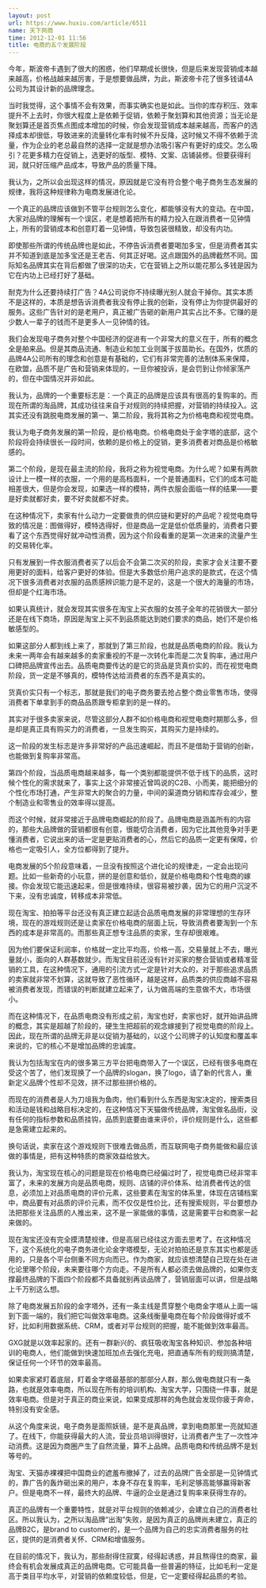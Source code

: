 ```yaml
---
layout: post
url: https://www.huxiu.com/article/6511
name: 天下网商
time: 2012-12-01 11:56
title: 电商的五个发展阶段
---
```

今年，斯波帝卡遇到了很大的困惑，他们早期成长很快，但是后来发现营销成本越来越高，价格战越来越厉害，于是想要做品牌，为此，斯波帝卡花了很多钱请4A公司为其设计新的品牌理念。

当时我觉得，这个事情不会有效果，而事实确实也是如此。当你的库存积压、效率提升不上去时，你很大程度上是依赖于促销，依赖于聚划算和其他资源；当无论是聚划算还是首页焦点图成本增加的时候，你会发现营销成本越来越高，而客户的选择成本却很低，导致进来的流量转化率有时候不升反降，这时候又不得不依赖于流量，作为企业的老总最自然的选择一定就是想办法吸引客户有更好的成交。怎么吸引？花更多精力在促销上，选更好的版型、模特、文案、店铺装修。但要获得利润，就只好压缩产品成本，导致产品的质量下降。

我认为，之所以会出现这样的情况，原因就是它没有符合整个电子商务生态发展的规律，我将这种规律称为电商发展进化论。

一个真正的品牌应该做到不管平台规则怎么变化，都能够没有大的变动。在中国，大家对品牌的理解有一个误区，老是想着把所有的精力投入在跟消费者一见钟情上，所有的营销成本和创意盯着一见钟情，导致包装很精致，却没有内功。

即使那些所谓的传统品牌也是如此，不停告诉消费者要喝加多宝，但是消费者其实并不知道到底是加多宝还是王老吉、何其正好喝。这点跟国外的品牌截然不同。国际知名品牌其实在背后都做了很深的功夫，它在营销上之所以能花那么多钱是因为它在内功上已经打好了基础。

耐克为什么还要持续打广告？4A公司说你不持续曝光别人就会干掉你。其实本质不是这样的，本质是想告诉消费者我没有停止我的创新，没有停止为你提供最好的服务。这些广告针对的是老用户，真正被广告砸的新用户其实占比不多。它赚的是少数人一辈子的钱而不是更多人一见钟情的钱。

我们会发现电子商务对整个中国经济的促进有一个非常大的意义在于，所有的概念全是舶来品。但是其商品流通、制造业和加工业则属于拔苗助长。在国外，优质的品牌4A公司所有的理念和创意是有基础的，它们有非常完善的法制体系来保障，在欧盟，品质不是广告和营销来体现的，一旦你被投诉，是会罚到让你倾家荡产的，但在中国情况并非如此。

我认为，品牌的一个重要标志是：一个真正的品牌是应该具有很高的复购率的。而现在所谓的淘品牌，其成功往往来自于对规则的持续把握，对营销的持续投入。这其实还没有跳脱电商发展的第一、第二阶段，我将其称之为价格电商和视觉电商。

我认为电子商务发展的第一阶段，是价格电商。价格电商处于金字塔的底部，这个阶段将会持续很长一段时间，依赖的是价格上的促销，更多消费者对商品是价格敏感的。

第二个阶段，是现在最主流的阶段，我将之称为视觉电商。为什么呢？如果有两款设计上一模一样的衣服，一个用的是高档面料，一个是普通面料，它们的成本可能相差很大，但是你会发现，如果选一样的模特，两件衣服会面临一样的结果——要是好卖就都好卖，要不好卖就都不好卖。

在这种情况下，卖家有什么动力一定要做贵的供应链和更好的产品呢？视觉电商导致的情况是：图做得好，模特选得好，但是商品一定是低价低质量的，消费者只要看了这个东西觉得好就冲动性消费，因为这个阶段看重的是第一次进来的流量产生的交易转化率。

只有发展到一件衣服消费者买了以后会不会第二次买的阶段，卖家才会关注要不要用更好的面料，给客户更好的体验。但是大多数低价用户追求的是款式，在这个情况下很多消费者对衣服的品质感辨识能力是不足的，这是一个很大的海量的市场，但却是个红海市场。

如果认真统计，就会发现其实很多在淘宝上买衣服的女孩子全年的花销很大一部分还是在线下商场，原因是淘宝上买不到品质能达到她们要求的商品，她们不是价格敏感型的。

如果这部分人都到线上来了，那就到了第三阶段，也就是品质电商的阶段。我认为未来一两年会有越来越多的卖家重视的不是一次转化率而是二次复购率，通过用户口碑把品牌宣传出去。品质电商要传达的是它的货品是货真价实的，而在视觉电商阶段，货一定是不够真的，模特传达给消费者的东西不是真实的。

货真价实只有一个标志，那就是我们的电子商务要去抢占整个商业零售市场，使得消费者下单拿到手的商品品质跟专柜拿到的是一样的。

其实对于很多卖家来说，尽管这部分人群不如价格电商和视觉电商时期那么多，但是却是真正具有购买力的消费者，一旦发生购买，其购买力是持续的。

这一阶段的发生标志是许多非常好的产品迅速崛起，而且不是借助于营销的创新，也能做到复购率非常高。

第四个阶段，当品质电商越来越多，每一个类别都能提供不低于线下的品质，这时候个性化的需求就来了，事实上这个非常接近曾鸣说的C2B、小而美，能把细分的个性化市场打通，产生非常大的聚合的力量，中间的渠道商分销和库存会减少，整个制造业和零售业的效率得以提高。

而这个时候，就非常接近于品牌电商崛起的阶段了。品牌电商是涵盖所有的内容的，那些大品牌做的营销都很有创意，很能切合消费者，因为它比其他竞争对手更懂消费者，它说出来的话一定是更贴消费者的心，然后它的品质一定更有保障，价格也一定吸引人，全方位都得到了提升。

电商发展的5个阶段意味着，一旦没有按照这个进化论的规律走，一定会出现问题。比如一些新奇的小玩意，拼的是创意和低价，就是价格电商和个性电商的嫁接。你会发现它能迅速起来，但是很难持续，很容易被抄袭，因为它的用户沉淀不下来，没有忠诚度，转移成本非常低。

现在淘宝、拍拍等平台还没有真正建立起适合品质电商发展的非常理想的生存环境，现在的游戏规则还是让卖家在价格电商的层面上玩，导致消费者要淘到一个东西的成本是非常高的。而那些真正想专注品质的卖家，生存却很艰难。

因为他们要保证利润率，价格就一定比平均高，价格一高，交易量就上不去，曝光量就小，面向的人群基数就少。而淘宝目前还没有针对买家的整合营销或者精准营销的工具，在这种情况下，通用的引流方式一定是针对大众的，对于那些追求品质的卖家就非常不划算，这就导致了恶性循环，越是这样，品质类的供应商越不容易被消费者发现，而错误的判断就建立起来了，认为做高端的生意做不大，市场很小。

而在这种情况下，在品质电商没有形成之前，淘宝也好，卖家也好，就开始讲品牌的概念，其实是超越了阶段的，硬生生把超前的观念嫁接到了视觉电商的阶段上。因此，现在所谓的品牌无非是以促销为基础的，以这个公司牌子的认知度和覆盖率来说的，它的核心不是增加品牌的忠诚度。

我认为包括淘宝在内的很多第三方平台把电商带入了一个误区，已经有很多电商在受这个苦了，他们发现换了一个品牌的slogan，换了logo，请了新的代言人，重新定义品牌个性却不见效，拼不过那些拼价格的。

而现在的消费者是人为刀俎我为鱼肉，他们看到什么东西是淘宝决定的，搜索类目和活动是钱和战略目标决定的，在这种情况下天猫做传统品牌，淘宝做名品街，没有任何的指标参数和品质挂钩，品质到底要由谁来评价，评价规则是什么，这些都是急需建立起来的。

换句话说，卖家在这个游戏规则下很难去做品质，而互联网电子商务能做和最应该做的事情是，把有这种特质的商家效益给放大。

我认为，淘宝现在核心的问题是现在价格电商已经偏过时了，视觉电商已经非常丰富了，未来的发展方向是品质电商，规则、店铺的评价体系、给消费者传达的信息，必须加上对品质电商的评价元素，这些要素在淘宝的体系里，体现在店铺档案中，商品要有对品质的评价元素，而不仅仅是性价比，还有搜索规则，平台要想办法把那些关注品质的人推出来，这不是一家能做的事情，这是需要平台和商家一起来做的。

现在淘宝还没有完全摸清楚规律，但是高层已经往这方面去思考了。在这种情况下，这个系统化的电子商务进化论金字塔模型，无论对拍拍还是京东其实也都是适用的，只是各个平台侧重不同方向而已。作为商家，就应该想清楚自己现在处在进化论里哪个阶段，未来要往哪个方向走。不是所有人都必须去做品牌的，如果你支撑最终品牌的下面四个阶段都不具备就别再谈品牌了，营销层面可以讲，但是战略上千万别这么想。

除了电商发展五阶段的金字塔外，还有一条主线是贯穿整个电商金字塔从上面一端到下面一端的，我们把它叫做效率电商。这条线衡量电商在每个阶段做得好或不好，比如利用数据系统、CRM，或者对平台规则的把握，能不能做到效率最高。

GXG就是以效率起家的。还有一群新兴的、疯狂吸收淘宝各种知识、参加各种培训的电商人，他们能做到快速加班加点去强化充电，把直通车所有的规则搞清楚，保证任何一个环节的效率最高。

如果卖家紧盯着底层，盯着金字塔最基部的那部分人群，那么做电商就只有一条路，也就是效率电商，所以现在所有的培训机构、淘宝大学，只围绕一件事，就是效率电商。但是对于真正的商业来说，如果变成那样的角色就会发现你疲于奔命，特别没有安全感。

从这个角度来说，电子商务是面照妖镜，是不是真品牌，拿到电商那里一亮就知道了。在线下，你能获得最大的人流，营业员培训得很好，让消费者产生了一次性冲动消费。这是因为商圈产生了自然流量，算不上品牌。品质电商和传统品牌不是划等号的。

淘宝、天猫赤裸裸把中国商业的遮羞布撤掉了，过去的品牌广告全部是一见钟情式的，靠广告的轰炸砸出来的用户，本身不存在复购率，毛利足够高能够赢得新客户。但是电商不一样，最终大的品牌、牛逼的企业是通过复购率来获得生存的。

真正的品牌有一个重要特性，就是对平台规则的依赖减少，会建立自己的消费者社区。所以我认为，之所以淘品牌“出淘”失败，是因为真正的品牌尚未建立，真正的品牌B2C，是brand to customer的，是一个品牌为自己的忠实消费者服务的社区，提供的是消费者关怀、CRM和增值服务。

在目前的情况下，我认为，那些耐得住寂寞，经得起诱惑，并且熬得住的商家，最终会有机会发展成真正的品牌电商。它可能具备一些普遍的特征，比如毛利一定是高于类目平均水平，对营销的依赖度较低，但是，它一定要经得起品质的考验。

